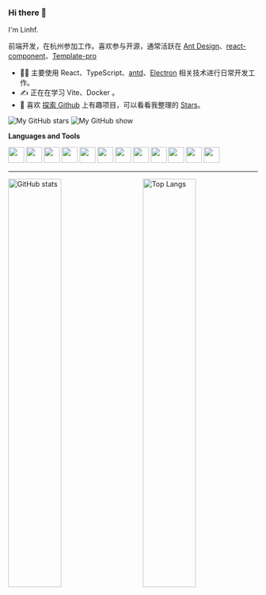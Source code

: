 ### Hi there 👋

I'm Linhf.

前端开发，在杭州参加工作。喜欢参与开源，通常活跃在 [Ant Design](https://github.com/ant-design)、[react-component](https://github.com/react-component)、[Template-pro](https://github.com/template-pro)

- 👨‍💻 主要使用 React、TypeScript、[antd](https://ant.design/)、[Electron](https://www.electronjs.org) 相关技术进行日常开发工作。
- ✍️ 正在在学习 Vite、Docker 。
- 🤩 喜欢 [探索 Github](https://github.com/explore) 上有趣项目，可以看看我整理的 [Stars](https://github.com/any1024?tab=stars)。

![My GitHub stars](https://img.shields.io/github/stars/any1024)
![My GitHub show](https://visitor-badge.glitch.me/badge?page_id=any1024.any1024)

**Languages and Tools** 

<code><a href="https://tc39.es/zh-Hans/"><img height="32" src="https://cdn.jsdelivr.net/gh/devicons/devicon/icons/javascript/javascript-original.svg"></a></code>
<code><a href="https://www.typescriptlang.org/"><img height="32" src="https://cdn.jsdelivr.net/gh/devicons/devicon/icons/typescript/typescript-original.svg"></a></code>
<code><a href="https://vuejs.org/"><img height="32" src="https://cdn.jsdelivr.net/gh/devicons/devicon/icons/vuejs/vuejs-original.svg"></a></code>
<code><a href="https://reactjs.org/"><img height="32" src="https://cdn.jsdelivr.net/gh/devicons/devicon/icons/react/react-original.svg"></a></code>
<code><a href="https://webpack.docschina.org/"><img height="32" src="https://cdn.jsdelivr.net/gh/devicons/devicon/icons/webpack/webpack-original.svg"></a></code>
<code><a href="https://www.apple.com.cn/macbook-pro/"><img height="32" src="https://cdn.jsdelivr.net/gh/devicons/devicon/icons/apple/apple-original.svg"></a></code>
<code><a href="https://code.visualstudio.com/"><img height="32" src="https://cdn.jsdelivr.net/gh/devicons/devicon/icons/vscode/vscode-original.svg"></a></code>
<code><a href="https://www.google.com/intl/zh-CN/chrome/"><img height="32" src="https://cdn.jsdelivr.net/gh/devicons/devicon/icons/chrome/chrome-original.svg"></a></code>
<code><a href="https://wangdoc.com/bash/"><img height="32" src="https://cdn.jsdelivr.net/gh/devicons/devicon/icons/bash/bash-plain.svg"></a></code>
<code><a href="https://git-scm.com/"><img height="32" src="https://cdn.jsdelivr.net/gh/devicons/devicon/icons/git/git-plain.svg"></a></code>
<code><a href="https://www.docker.com/"><img height="32" src="https://cdn.jsdelivr.net/gh/devicons/devicon/icons/docker/docker-plain.svg"></a></code>
<code><a href="https://www.nginx.com/"><img height="32" src="https://cdn.jsdelivr.net/gh/devicons/devicon/icons/nginx/nginx-original.svg"></a></code>

---

<div>
  <img src="https://github-readme-stats.vercel.app/api?username=any1024" alt="GitHub stats" align="left" width="46%">
  <img src="https://github-readme-stats.vercel.app/api/wakatime?username=any1024&langs_count=5" alt="Top Langs" align="right" width="46%"/>
</div>

